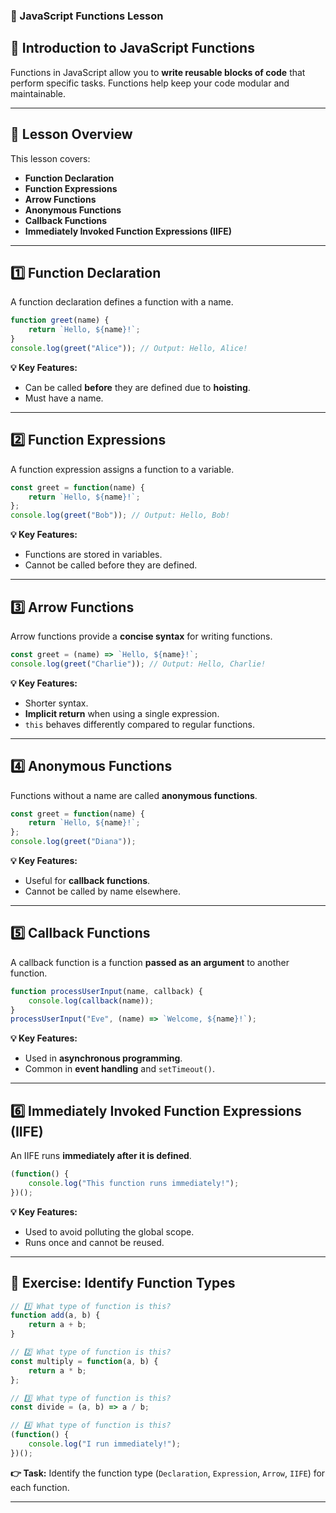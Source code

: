 ### **📘 JavaScript Functions Lesson**

## **🚀 Introduction to JavaScript Functions**
Functions in JavaScript allow you to **write reusable blocks of code** that perform specific tasks. Functions help keep your code modular and maintainable.

---

## **📝 Lesson Overview**
This lesson covers:
- **Function Declaration**
- **Function Expressions**
- **Arrow Functions**
- **Anonymous Functions**
- **Callback Functions**
- **Immediately Invoked Function Expressions (IIFE)**

---

## **1️⃣ Function Declaration**
A function declaration defines a function with a name.

```javascript
function greet(name) {
    return `Hello, ${name}!`;
}
console.log(greet("Alice")); // Output: Hello, Alice!
```

**💡 Key Features:**
- Can be called **before** they are defined due to **hoisting**.
- Must have a name.

---

## **2️⃣ Function Expressions**
A function expression assigns a function to a variable.

```javascript
const greet = function(name) {
    return `Hello, ${name}!`;
};
console.log(greet("Bob")); // Output: Hello, Bob!
```

**💡 Key Features:**
- Functions are stored in variables.
- Cannot be called before they are defined.

---

## **3️⃣ Arrow Functions**
Arrow functions provide a **concise syntax** for writing functions.

```javascript
const greet = (name) => `Hello, ${name}!`;
console.log(greet("Charlie")); // Output: Hello, Charlie!
```

**💡 Key Features:**
- Shorter syntax.
- **Implicit return** when using a single expression.
- `this` behaves differently compared to regular functions.

---

## **4️⃣ Anonymous Functions**
Functions without a name are called **anonymous functions**.

```javascript
const greet = function(name) {
    return `Hello, ${name}!`;
};
console.log(greet("Diana"));
```

**💡 Key Features:**
- Useful for **callback functions**.
- Cannot be called by name elsewhere.

---

## **5️⃣ Callback Functions**
A callback function is a function **passed as an argument** to another function.

```javascript
function processUserInput(name, callback) {
    console.log(callback(name));
}
processUserInput("Eve", (name) => `Welcome, ${name}!`);
```

**💡 Key Features:**
- Used in **asynchronous programming**.
- Common in **event handling** and `setTimeout()`.

---

## **6️⃣ Immediately Invoked Function Expressions (IIFE)**
An IIFE runs **immediately after it is defined**.

```javascript
(function() {
    console.log("This function runs immediately!");
})();
```

**💡 Key Features:**
- Used to avoid polluting the global scope.
- Runs once and cannot be reused.

---

## **🔹 Exercise: Identify Function Types**

```javascript
// 1️⃣ What type of function is this?
function add(a, b) {
    return a + b;
}

// 2️⃣ What type of function is this?
const multiply = function(a, b) {
    return a * b;
};

// 3️⃣ What type of function is this?
const divide = (a, b) => a / b;

// 4️⃣ What type of function is this?
(function() {
    console.log("I run immediately!");
})();
```

**👉 Task:** Identify the function type (`Declaration`, `Expression`, `Arrow`, `IIFE`) for each function.

---
 

